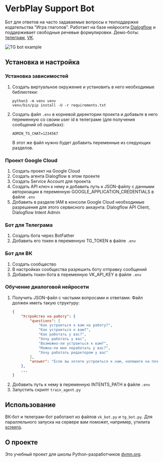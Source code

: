 # VerbPlay Support Bot

Бот для ответов на часто задаваемые вопросы к техподдержке издательства "Игра глаголов".
Работает на базе нейросети [Dialogflow](https://cloud.google.com/dialogflow/) и поддерживает свободные речевые формулировки.
Демо-боты: [телеграм](https://t.me/VerbPlaySupportBot), [VK](https://vk.com/im?sel=-218811805).

![TG bot example](https://dvmn.org/media/filer_public/7a/08/7a087983-bddd-40a3-b927-a43fb0d2f906/demo_tg_bot.gif)

## Установка и настройка

### Установка зависимостей
1. Создать виртуальное окружение и установить в него необходимые библиотеки:
   ```commandline
   python3 -m venv venv
   venv/bin/pip install -U -r requirements.txt 
   ```
1. Создать файл `.env` в корневой директории проекта и добавьте в него переменную со своим user id в телеграме (для получения сообщений об ошибках):
   ```commandline
   ADMIN_TG_CHAT=1234567
   ```
   В этот же файл нужно будет добавить переменные из следующих разделов.

### Проект Google Cloud
1. Создать проект на Google Cloud
1. Создать агента Dialogflow в этом проекте 
1. Создать Service Account для проекта
1. Создать API ключ к нему и добавить путь к JSON-файлу с данными авторизации
в переменную GOOGLE_APPLICATION_CREDENTIALS в файле `.env`
1. Добавить в разделе IAM в консоли Google Cloud необходимые разрешения для этого сервисного аккаунта: 
Dialogflow API Client, Dialogflow Intent Admin

### Бот для Телеграма
1. Создать бота через BotFather
2. Добавить его токен в переменную TG_TOKEN в файле `.env`

### Бот для ВК
1. Создать сообщество
2. В настройках сообщества разрешить боту отправку сообщений
3. Добавить токен бота в переменную VK_API_KEY в файле `.env`

### Обучение диалоговой нейросети
1. Получить JSON-файл с частыми вопросами и ответами. 
Файл должен иметь такую структуру:
   ```json
   {
       "Устройство на работу": {
           "questions": [
               "Как устроиться к вам на работу?",
               "Как устроиться к вам?",
               "Как работать у вас?",
               "Хочу работать у вас",
               "Возможно-ли устроиться к вам?",
               "Можно-ли мне поработать у вас?",
               "Хочу работать редактором у вас"
           ],
           "answer": "Если вы хотите устроиться к нам, напишите на почту game-of-verbs@gmail.com мини-эссе о себе и прикрепите ваше портфолио."
       },
       ...
   }
   ```
2. Добавить путь к нему в переменную INTENTS_PATH в файле `.env`
3. Запустить скрипт `train_agent.py`

## Использование
ВК-бот и телеграм-бот работают из файлов `vk_bot.py` и `tg_bot.py`.
Для параллельного запуска на сервере вам поможет, например, утилита 
[screens](https://github.com/python-telegram-bot/python-telegram-bot/wiki/Hosting-your-bot#start-your-bot).

## О проекте
Это учебный проект для школы Python-разработчиков [dvmn.org](https://dvmn.org).

